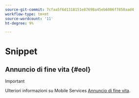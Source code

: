 ```yaml
---
source-git-commit: 7cfaa5f6d1318151e87698a45eb6006f7850aad4
workflow-type: tm+mt
source-wordcount: '11'
ht-degree: 9%

---
```

# Snippet

## Annuncio di fine vita {#eol}

>[!IMPORTANT]
>
>Ulteriori informazioni su Mobile Services [Annuncio di fine vita](/help/using/eol.md).
